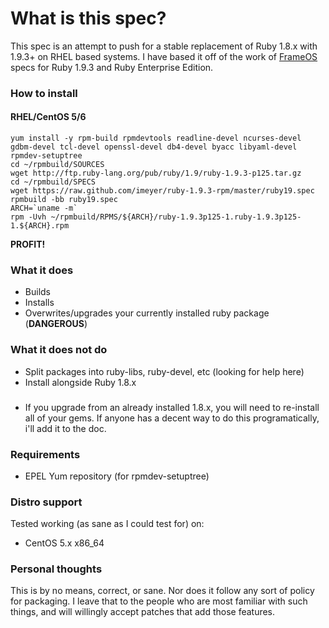 # What is this spec?

This spec is an attempt to push for a stable replacement of Ruby 1.8.x with 1.9.3+ on RHEL based systems. I have based it off of the work of [FrameOS](http://www.frameos.org) specs for Ruby 1.9.3 and Ruby Enterprise Edition.

### How to install

#### RHEL/CentOS 5/6

    yum install -y rpm-build rpmdevtools readline-devel ncurses-devel gdbm-devel tcl-devel openssl-devel db4-devel byacc libyaml-devel
    rpmdev-setuptree
    cd ~/rpmbuild/SOURCES
    wget http://ftp.ruby-lang.org/pub/ruby/1.9/ruby-1.9.3-p125.tar.gz
    cd ~/rpmbuild/SPECS
    wget https://raw.github.com/imeyer/ruby-1.9.3-rpm/master/ruby19.spec
    rpmbuild -bb ruby19.spec
    ARCH=`uname -m`
    rpm -Uvh ~/rpmbuild/RPMS/${ARCH}/ruby-1.9.3p125-1.ruby-1.9.3p125-1.${ARCH}.rpm

**PROFIT!**

### What it does

+ Builds
+ Installs
+ Overwrites/upgrades your currently installed ruby package (**DANGEROUS**)

### What it does **not** do

+ Split packages into ruby-libs, ruby-devel, etc (looking for help here)
+ Install alongside Ruby 1.8.x

###

+ If you upgrade from an already installed 1.8.x, you will need to re-install all of your gems. If anyone has a decent way to do this programatically, i'll add it to the doc.

### Requirements

+ EPEL Yum repository (for rpmdev-setuptree)

### Distro support

Tested working (as sane as I could test for) on:

* CentOS 5.x x86_64

### Personal thoughts

This is by no means, correct, or sane. Nor does it follow any sort of policy for packaging. I leave that to the people who are most familiar with such things, and will willingly accept patches that add those features.
